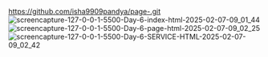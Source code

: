 https://github.com/isha9909pandya/page-.git
![screencapture-127-0-0-1-5500-Day-6-index-html-2025-02-07-09_01_44](https://github.com/user-attachments/assets/4322d1c2-462e-42b3-821f-037599314df9)
![screencapture-127-0-0-1-5500-Day-6-page-html-2025-02-07-09_02_25](https://github.com/user-attachments/assets/0ba73de7-53a5-426e-9ccb-7b5966257b14)
![screencapture-127-0-0-1-5500-Day-6-SERVICE-HTML-2025-02-07-09_02_42](https://github.com/user-attachments/assets/382d5b5a-27a4-4b3e-b9ce-038108155e7d)
